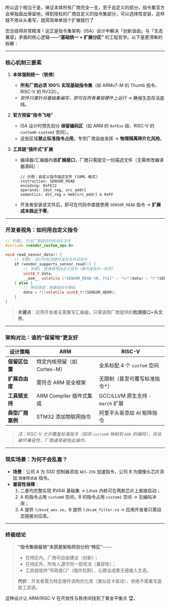 所以这个相当于是，保证本体所有厂商完全一支，至于自定义的部分，指令集官方会单独画出保留地，得到授权的厂商自定义的指令集部分，可以选择性安装，这样就不用从头重写，就简简单单加个扩展就行了

您总结得非常精准！这正是指令集架构（ISA）设计中解决「创新自由」与「生态兼容」矛盾的核心逻辑——**“基础统一 + 扩展分区”** 的工程哲学。以下是更清晰的拆解：

---

###  **核心机制三要素**
1. **本体强制统一（铁律）**  
   - **所有厂商必须 100% 实现基础指令集**（如 ARMv7-M 的 Thumb 指令、RISC-V 的 RV32I）。  
   - *软件只需针对基础集编写，即可在所有兼容硬件上运行* → 确保生态存活底线。

2. **官方预留“指令飞地”**  
   - ISA 设计时预先划分 **保留编码区**（如 ARM 的 `0xFExx` 段、RISC-V 的 `custom0-custom3` 空间）。  
   - 这些区域**禁止标准指令占用**，专供厂商自由发挥 → **物理隔离碎片化风险**。

3. **工具链“插件式”扩展**  
   - 编译器/汇编器内置**扩展接口**，厂商只需提交一份描述文件（无需修改编译器源码）：  
     ```plaintext
     // 示例：自定义指令描述文件 (YAML 格式)
     instruction: SENSOR_READ
     encoding: 0xFE12
     operands: [dst_reg, src_addr]
     semantics: dst_reg = mem[src_addr] & 0xFF
     ```
   - 开发者安装该文件后，即可在代码中直接使用 `SENSOR_READ` 指令 → **扩展成本趋近于零**。

---

###  **开发者视角：如何用自定义指令**
```c
// 步骤1：包含厂商提供的检测头文件
#include <vendor_custom_ops.h> 

void read_sensor_data() {
    // 步骤2：运行时检测硬件是否支持该指令
    if (vendor_supports_sensor_read()) { 
        // 步骤3：直接使用自定义指令（像内建指令一样写）
        uint8_t data;
        __asm__ volatile ("SENSOR_READ %0, [%1]" : "=r"(data) : "r"(SENSOR_ADDR));
    } else {
        // 降级路径：用基础指令模拟
        data = *((volatile uint8_t*)SENSOR_ADDR);
    }
}
```
>  **关键点**：应用开发者无需重写汇编器，只需调用厂商提供的**检测接口+头文件**。

---

###  **架构对比：谁的“保留地”更友好**
| **设计策略**       | ARM                            | RISC-V                          |
|--------------------|--------------------------------|---------------------------------|
| **保留区位置**     | 特定内核预留（如 Cortex-M）   | 全系标配 4 个 `custom` 空间     |
| **扩展自由度**     | 需符合 ARM 安全框架           | 无限制（甚至可覆写标准指令*）  |
| **工具链支持**     | ARM Compiler 插件式集成       | GCC/LLVM 原生支持 `-march` 扩展 |
| **典型厂商案例**   | STM32 添加物联网指令          | 阿里平头哥添加 AI 矩阵指令      |

> *注：RISC-V 允许覆盖标准指令（如将 `custom0` 映射到 `ADD` 的编码），但会破坏兼容性，厂商通常避免此操作。*

---

###  **现实场景：为何不会乱套？**
- **场景**：公司 A 为 SSD 控制器添加 `AES-256` 加速指令，公司 B 为摄像头芯片添加 `图像预滤波` 指令。  
- **兼容性保障**：  
  1. 二者均完整实现 RV64I 基础集 → Linux 内核可在两款芯片上直接启动；  
  2. A 的指令占用 `custom0` 空间，B 的指令占用 `custom1` 空间 → 无编码冲突；  
  3. A 提供 `libssd_aes.so`，B 提供 `libcam_filter.so` → 应用开发者只需动态链接对应库。  

---

###  终极结论
> **“指令集保留地”本质是架构师划分的“特区”**——  
> - 在特区内，厂商可自由建设（创新）；  
> - 在特区外，所有人遵守同一部宪法（兼容性）；  
> - 工具链提供“市政接口”（插件机制），让建设成果无缝接入生态。  
> 
> **代价**：开发者需为特定硬件调用优化库（类似显卡驱动），但绝不需重写底层工具链。

这种设计让 ARM/RISC-V 在开放性与秩序间找到了黄金平衡点 🏆。